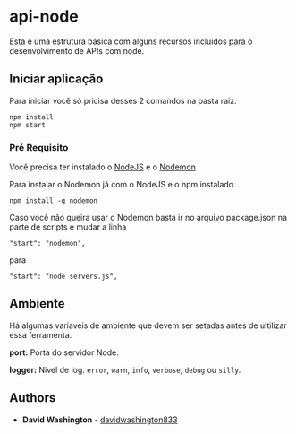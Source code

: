 # api-node

Esta é uma estrutura básica com alguns recursos incluidos para o desenvolvimento de APIs com node.

## Iniciar aplicação

Para iniciar você só pricisa desses 2 comandos na pasta raiz.
```
npm install
npm start
```

### Pré Requisito

Você precisa ter instalado o [NodeJS](https://nodejs.org/en/) e o [Nodemon](https://github.com/remy/nodemon)

Para instalar o Nodemon já com o NodeJS e o npm instalado
```
npm install -g nodemon
```
Caso você não queira usar o Nodemon basta ir no arquivo package.json na parte de scripts e mudar a linha
```
"start": "nodemon",
```
para
```
"start": "node servers.js",
```

## Ambiente

Há algumas variaveis de ambiente que devem ser setadas antes de ultilizar essa ferramenta.

**port:** Porta do servidor Node.

**logger:** Nivel de log. `error`, `warn`, `info`, `verbose`, `debug` ou `silly`.

## Authors

* **David Washington** - [davidwashington833](https://github.com/DavidWashington833)
